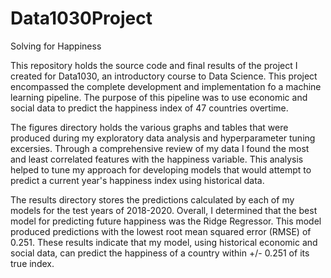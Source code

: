 # Data1030Project
Solving for Happiness 

This repository holds the source code and final results of the project I created for Data1030, an introductory course to Data Science. This project encompassed the complete development and implementation fo a machine learning pipeline. The purpose of this pipeline was to use economic and social data to predict the happiness index of 47 countries overtime. 

The figures directory holds the various graphs and tables that were produced during my exploratory data analysis and hyperparameter tuning excersies. Through a comprehensive review of my data I found the most and least correlated features with the happiness variable. This analysis helped to tune my approach for developing models that would attempt to predict a current year's happiness index using historical data. 

The results directory stores the predictions calculated by each of my models for the test years of 2018-2020. Overall, I determined that the best model for predicting future happiness was the Ridge Regressor. This model produced predictions with the lowest root mean squared error (RMSE) of 0.251. These results indicate that my model, using historical economic and social data, can predict the happiness of a country within +/- 0.251 of its true index. 

